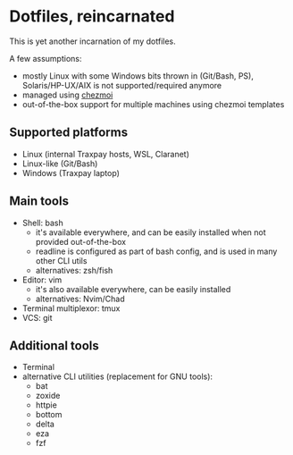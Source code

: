 # Dotfiles, reincarnated

This is yet another incarnation of my dotfiles.

A few assumptions:
- mostly Linux with some Windows bits thrown in (Git/Bash, PS), Solaris/HP-UX/AIX is not supported/required anymore
- managed using [chezmoi](https://www.chezmoi.io/)
- out-of-the-box support for multiple machines using chezmoi templates


## Supported platforms

- Linux (internal Traxpay hosts, WSL, Claranet)
- Linux-like (Git/Bash)
- Windows (Traxpay laptop)

## Main tools

- Shell: bash
    - it's available everywhere, and can be easily installed when not provided out-of-the-box
    - readline is configured as part of bash config, and is used in many other CLI utils
    - alternatives: zsh/fish
- Editor: vim
    - it's also available everywhere, can be easily installed
    - alternatives: Nvim/Chad
- Terminal multiplexor: tmux
- VCS: git


## Additional tools

- Terminal
- alternative CLI utilities (replacement for GNU tools):
    - bat
    - zoxide
    - httpie
    - bottom
    - delta
    - eza
    - fzf

